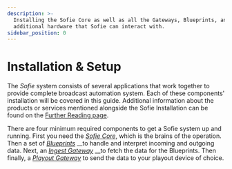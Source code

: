 ```yaml
---
description: >-
  Installing the Sofie Core as well as all the Gateways, Blueprints, and
  additional hardware that Sofie can interact with.
sidebar_position: 0
---
```


# Installation & Setup

The _Sofie_ system consists of several applications that work together to provide complete broadcast automation system. Each of these components' installation will be covered in this guide. Additional information about the products or services mentioned alongside the Sofie Installation can be found on the [Further Reading page](/main/resources.md).

There are four minimum required components to get a Sofie system up and running. First you need the [_Sofie Core_](installing-sofie-server-core.md), which is the brains of the operation. Then a set of [_Blueprints_](installing-blueprints.md) __to handle and interpret incoming and outgoing data. Next, an [_Ingest Gateway_](installing-a-gateway/rundown-or-newsroom-system-connection/README) __to fetch the data for the Blueprints. Then finally, a [_Playout Gateway_](installing-a-gateway/playout-gateway.md) to send the data to your playout device of choice.

